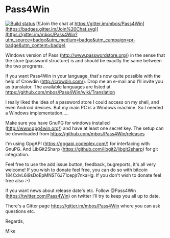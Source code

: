 # Pass4Win
[![Build status](https://ci.appveyor.com/api/projects/status/vv9ne2d4au8b5e9p/branch/master?svg=true)](https://ci.appveyor.com/project/mbos/pass4win/branch/master)
[![Join the chat at https://gitter.im/mbos/Pass4Win](https://badges.gitter.im/Join%20Chat.svg)](https://gitter.im/mbos/Pass4Win?utm_source=badge&utm_medium=badge&utm_campaign=pr-badge&utm_content=badge)

Windows version of Pass (http://www.passwordstore.org/) in the sense that the store (password structure) is and should be exactly the same between the two programs.

If you want Pass4Win in your language, that's now quite possible with the help of Crowdin (http://crowdin.com/). Drop me an e-mail and I'll invite you as translator. The available languages are listed at https://github.com/mbos/Pass4Win/wiki/Translation

I really liked the idea of a password store I could access on my shell, and even Android devices. But my main PC is a Windows machine.
So I needed a Windows implementation.....

Make sure you have GnuPG for windows installed (http://www.gpg4win.org/) and have at least one secret key.
The setup can be downloaded from https://github.com/mbos/Pass4Win/releases

I'm using GpgAPI (https://gpgapi.codeplex.com/) for interfacing with GnuPG. And LibGit2Sharp (https://github.com/libgit2/libgit2sharp) for git integration.

Feel free to use the add issue button, feedback, bugreports, it's all very welcome!
If you wish to donate feel free, you can do so with bitcoin 184CdvL6i9sDoEpMNST6J71cepjr7nkaHg. If you don't wish to donate feel free  also :-)

If you want news about release date's etc. Follow @Pass4Win (https://twitter.com/Pass4Win) on twitter I'll try to keep you all up to date.

There's a Gitter page https://gitter.im/mbos/Pass4Win where you can ask questions etc.

Regards,

Mike


